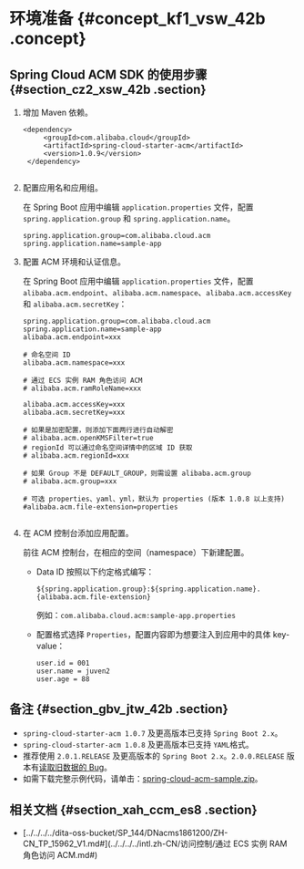 # 环境准备 {#concept_kf1_vsw_42b .concept}

## Spring Cloud ACM SDK 的使用步骤 {#section_cz2_xsw_42b .section}

1.  增加 Maven 依赖。

    ``` {#codeblock_f08_iwr_2fu}
    <dependency>
         <groupId>com.alibaba.cloud</groupId>
         <artifactId>spring-cloud-starter-acm</artifactId>
         <version>1.0.9</version>
     </dependency>
    					
    ```

2.  配置应用名和应用组。

    在 Spring Boot 应用中编辑 `application.properties` 文件，配置 `spring.application.group` 和 `spring.application.name`。

    ``` {#codeblock_tif_pk6_g71}
    spring.application.group=com.alibaba.cloud.acm
    spring.application.name=sample-app
    ```

3.  配置 ACM 环境和认证信息。

    在 Spring Boot 应用中编辑 `application.properties` 文件，配置 `alibaba.acm.endpoint`、`alibaba.acm.namespace`、`alibaba.acm.accessKey` 和 `alibaba.acm.secretKey`：

    ``` {#codeblock_9gd_lq7_mad}
    spring.application.group=com.alibaba.cloud.acm
    spring.application.name=sample-app
    alibaba.acm.endpoint=xxx
    
    # 命名空间 ID
    alibaba.acm.namespace=xxx
    
    # 通过 ECS 实例 RAM 角色访问 ACM
    # alibaba.acm.ramRoleName=xxx
    
    alibaba.acm.accessKey=xxx
    alibaba.acm.secretKey=xxx
    
    # 如果是加密配置，则添加下面两行进行自动解密
    # alibaba.acm.openKMSFilter=true
    # regionId 可以通过命名空间详情中的区域 ID 获取
    # alibaba.acm.regionId=xxx
    
    # 如果 Group 不是 DEFAULT_GROUP，则需设置 alibaba.acm.group
    # alibaba.acm.group=xxx
    
    # 可选 properties、yaml、yml，默认为 properties (版本 1.0.8 以上支持)
    #alibaba.acm.file-extension=properties
    					
    ```

4.  在 ACM 控制台添加应用配置。

    前往 ACM 控制台，在相应的空间（namespace）下新建配置。

    -   Data ID 按照以下约定格式编写：

        `${spring.application.group}:${spring.application.name}.{alibaba.acm.file-extension}`

        例如：`com.alibaba.cloud.acm:sample-app.properties`

    -   配置格式选择 `Properties`，配置内容即为想要注入到应用中的具体 key-value：

        ``` {#codeblock_jg2_4kr_7nl}
        user.id = 001
        user.name = juven2
        user.age = 88
        ```


## 备注 {#section_gbv_jtw_42b .section}

-   `spring-cloud-starter-acm 1.0.7` 及更高版本已支持 `Spring Boot 2.x`。
-   `spring-cloud-starter-acm 1.0.8` 及更高版本已支持 `YAML`格式。
-   推荐使用 `2.0.1.RELEASE` 及更高版本的 `Spring Boot 2.x`。`2.0.0.RELEASE` 版本有[读取旧数据的 Bug](https://github.com/spring-projects/spring-boot/issues/12451)。
-   如需下载完整示例代码，请单击：[spring-cloud-acm-sample.zip](https://acm-public.oss-cn-hangzhou.aliyuncs.com/sample/spring-cloud-acm-sample.zip)。

## 相关文档 {#section_xah_ccm_es8 .section}

-   [../../../../dita-oss-bucket/SP\_144/DNacms1861200/ZH-CN\_TP\_15962\_V1.md\#](../../../../intl.zh-CN/访问控制/通过 ECS 实例 RAM 角色访问 ACM.md#)

